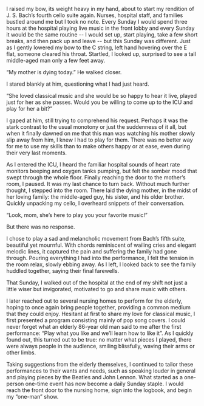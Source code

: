 I raised my bow, its weight heavy in my hand, about to start my rendition of J. S. Bach’s fourth cello suite again. Nurses, hospital staff, and families bustled around me but I took no note. Every Sunday I would spend three hours at the hospital playing live music in the front lobby and every Sunday it would be the same routine -- I would set up, start playing, take a few short breaks, and then pack up and leave -- but this Sunday was different. Just as I gently lowered my bow to the C string, left hand hovering over the E flat, someone cleared his throat. Startled, I looked up, surprised to see a tall middle-aged man only a few feet away. 

“My mother is dying today.” He walked closer. 

I stared blankly at him, questioning what I had just heard.

“She loved classical music and she would be so happy to hear it live, played just for her as she passes. Would you be willing to come up to the ICU and play for her a bit?”

I gaped at him, still trying to comprehend his request. Perhaps it was the stark contrast to the usual monotony or just the suddenness of it all, but when it finally dawned on me that this man was watching his mother slowly slip away from him, I knew I had to play for them. There was no better way for me to use my skills than to make others happy or at ease, even during their very last moments.

As I entered the ICU, I heard the familiar hospital sounds of heart rate monitors beeping and oxygen tanks pumping, but felt the somber mood that swept through the whole floor. Finally reaching the door to the mother’s room, I paused. It was my last chance to turn back. Without much further thought, I stepped into the room. There laid the dying mother, in the midst of her loving family: the middle-aged guy, his sister, and his older brother. Quickly unpacking my cello, I overheard snippets of their conversation.

“Look, mom, she’s here to play you your favorite music!”

But there was no response.

I chose to play a sad and melancholic movement from Bach’s fifth suite, beautiful yet mournful. With chords reminiscent of wailing cries and elegant melodic lines, it captured the pain and suffering the family had gone through. Pouring everything I had into the performance, I felt the tension in the room relax, slowly ebbing away. As I left, I looked back to see the family huddled together, saying their final farewells.

That Sunday, I walked out of the hospital at the end of my shift not just a little wiser but invigorated, motivated to go and share music with others.

I later reached out to several nursing homes to perform for the elderly, hoping to once again bring people together, providing a common medium that they could enjoy. Hesitant at first to share my love for classical music, I first presented a program consisting mainly of pop song covers. I could never forget what an elderly 86-year old man said to me after the first performance: “Play what you like and we’ll learn how to like it”. As I quickly found out, this turned out to be true: no matter what pieces I played, there were always people in the audience, smiling blissfully, waving their arms or other limbs.

Taking suggestions from the elderly themselves, I continued to tailor these performances to their wants and needs, such as speaking louder in general and playing pieces by the Beatles and John Lennon. What started as a one-person one-time event has now become a daily Sunday staple. I would reach the front door to the nursing home, sign into the logbook, and begin my “one-man” show.